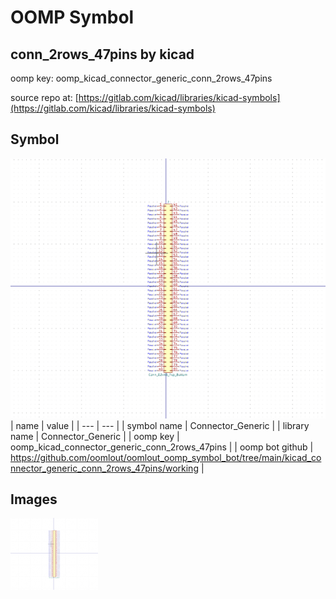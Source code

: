 # OOMP Symbol  
## conn_2rows_47pins  by kicad  
  
oomp key: oomp_kicad_connector_generic_conn_2rows_47pins  
  
source repo at: [https://gitlab.com/kicad/libraries/kicad-symbols](https://gitlab.com/kicad/libraries/kicad-symbols)  
## Symbol  
  
[![working.png](working_600.png)](working.png)  
| name | value | 
| --- | --- | 
| symbol name | Connector_Generic | 
| library name | Connector_Generic | 
| oomp key | oomp_kicad_connector_generic_conn_2rows_47pins | 
| oomp bot github | https://github.com/oomlout/oomlout_oomp_symbol_bot/tree/main/kicad_connector_generic_conn_2rows_47pins/working | 
## Images  
  
[![working.png](working_140.png)](working.png)  
